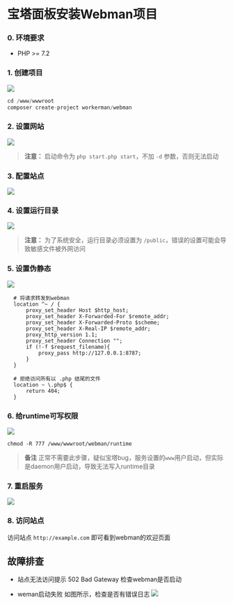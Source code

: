 # 宝塔面板安装Webman项目

### 0. 环境要求

* PHP >= 7.2

### 1. 创建项目

![](../assets/img/bt-install-1.png)

```php
cd /www/wwwroot
composer create-project workerman/webman
```

### 2. 设置网站

![](../assets/img/bt-install-2.png)

> **注意：**
> 启动命令为 `php start.php start`，不加 `-d` 参数，否则无法启动


### 3. 配置站点
![](../assets/img/bt-install-3.png)

### 4. 设置运行目录
![](../assets/img/bt-install-4.png)

> **注意：**
> 为了系统安全，运行目录必须设置为 `/public`，错误的设置可能会导致敏感文件被外网访问

### 5. 设置伪静态
![](../assets/img/bt-install-5.png)

```
  # 将请求转发到webman
  location ^~ / {
      proxy_set_header Host $http_host;
      proxy_set_header X-Forwarded-For $remote_addr;
      proxy_set_header X-Forwarded-Proto $scheme;
      proxy_set_header X-Real-IP $remote_addr;
      proxy_http_version 1.1;
      proxy_set_header Connection "";
      if (!-f $request_filename){
          proxy_pass http://127.0.0.1:8787;
      }
  }

  # 拒绝访问所有以 .php 结尾的文件
  location ~ \.php$ {
      return 404;
  }
```

### 6. 给runtime可写权限

![](../assets/img/bt-install-6.png)

```
chmod -R 777 /www/wwwroot/webman/runtime
```

> **备注**
> 正常不需要此步骤，疑似宝塔bug，服务设置的`www`用户启动，但实际是daemon用户启动，导致无法写入runtime目录

### 7. 重启服务
![](../assets/img/bt-install-7.png)


### 8. 访问站点

访问站点 `http://example.com` 即可看到webman的欢迎页面


## 故障排查

* 站点无法访问提示 502 Bad Gateway
    检查webman是否启动
  
* weman启动失败
    如图所示，检查是否有错误日志
    ![](../assets/img/bt-install-faq-1.png)
